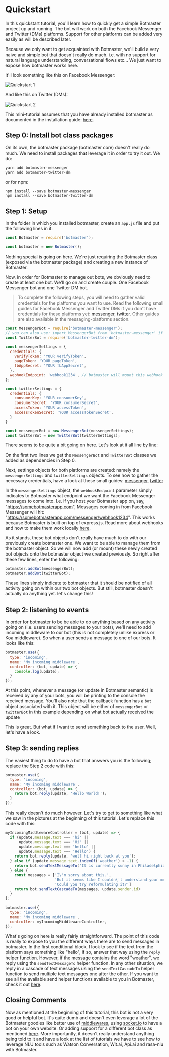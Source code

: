 # Quickstart

In this quickstart tutorial, you'll learn how to quickly get a simple Botmaster project up and running.
The bot will work on both the Facebook Messenger and Twitter (DMs) platforms. Support for other platforms can be added
very easily as will be described later.

Because we only want to get acquainted with Botmaster, we'll build a very naive and simple bot that doesn't really do much. i.e. with no support for natural language understanding, conversational flows etc... We just want to expose how botmaster works here.

It'll look something like this on Facebook Messenger:

![Quickstart 1](/images/quickstart_1.png)

And like this on Twitter (DMs):

![Quickstart 2](/images/quickstart_2.png)

This mini-tutorial assumes that you have already installed botmaster as documented in the installation guide: [here](/getting-started/installation).

## Step 0: Install bot class packages

On its own, the botmaster package (botmaster core) doesn't really do much. We need to install packages that leverage it in order to try it out. We do:

```bash
yarn add botmaster-messenger
yarn add botmaster-twitter-dm
```
or for npm:
```
npm install --save botmaster-messenger
npm install --save botmaster-twitter-dm
```
## Step 1: Setup

In the folder in which you installed botmaster, create an `app.js` file and put the following lines in it:

```js
const Botmaster = require('botmaster');

const botmaster = new Botmaster();
```

Nothing special is going on here. We're just requiring the Botmaster class (exposed via the botmaster package) and creating a new instance of Botmaster.

Now, in order for Botmaster to manage out bots, we obviously need to create at least one bot. We'll go on and create couple. One Facebook Messenger bot and one Twitter DM bot.

>To complete the following steps, you will need to gather valid credentials for the platforms you want to use. Read the following small guides for Facebook Messenger and Twitter DMs if you don't have credentials for these platforms yet:
[messenger](/messaging-platforms/messenger.md), [twitter](/messaging-platforms/twitter-dm.md). Other guides are also available in the messaging-platforms section.


```js
const MessengerBot = require('botmaster-messenger');
// you can also use: import MessengerBot from 'botmaster-messenger' if  using ES6 modules via Babel
const TwitterBot = require('botmaster-twitter-dm');

const messengerSettings = {
  credentials: {
    verifyToken: 'YOUR verifyToken',
    pageToken: 'YOUR pageToken',
    fbAppSecret: 'YOUR fbAppSecret',
  },
  webhookEndpoint: 'webhook1234', // botmaster will mount this webhook on https://Your_Domain_Name/messenger/webhook1234
};

const twitterSettings = {
  credentials: {
    consumerKey: 'YOUR consumerKey',
    consumerSecret: 'YOUR consumerSecret',
    accessToken: 'YOUR accessToken',
    accessTokenSecret: 'YOUR accessTokenSecret',
  }
}

const messengerBot = new MessengerBot(messengerSettings);
const twitterBot = new TwitterBot(twitterSettings);
```

There seems to be quite a bit going on here. Let's look at it all line by line:

On the first two lines we get the `MessengerBot` and `TwitterBot` classes we added as dependencies in Step 0.

Next, settings objects for both platforms are created: namely the `messengerSettings` and `twitterSettings` objects. To see how to gather the necessary credentials, have a look at these small guides: [messenger](/messaging-platforms/messenger.md), [twitter](/messaging-platforms/twitter-dm.md)

In the `messengerSettings` object, the `webhookEndpoint` parameter simply indicates to Botmaster what endpoint we want the Facebook Messenger messages to come into. I.e. if you host your Botmaster app on, say, "https://somebotmasterapp.com", Messages coming in from Facebook Messenger will hit: "https://somebotmasterapp.com/messenger/webhook1234". This works because Botmaster is built on top of express.js. Read more about webhooks and how to make them work locally [here](/getting-started/webhooks).

As it stands, these bot objects don't really have much to do with our previously create botmaster one. We want to be able to manage them from the botmaster object. So we will now add (or mount) these newly created bot objects onto the botmaster object we created previously. So right after these few lines, enter the following:

```js
botmaster.addBot(messengerBot);
botmaster.addBot(twitterBot);
```

These lines simply indicate to botmaster that it should be notified of all activity going on within our two bot objects. But still, botmaster doesn't actually do anything yet. let's change this!

## Step 2: listening to events

In order for botmaster to be be able to do anything based on any activity going on (i.e. users sending messages to your bots), we'll need to add incoming middleware to our bot (this is not completely unlike express or Koa middleware). So when a user sends a message to one of our bots. It looks like this:

```js
botmaster.use({
  type: 'incoming',
  name: 'My incoming middleware',
  controller: (bot, update) => {
    console.log(update);
  }
});
```

At this point, whenever a message (or update in Botmaster semantic) is received by any of your bots, you will be printing to the console the received message. You'll also note that the callback function has a `bot` object associated with it. This object will be either of `messengerBot` or `twitterBot` in this example depending on what bot actually received the update

This is great. But what if I want to send something back to the user. Well, let's have a look.

## Step 3: sending replies

The easiest thing to do to have a bot that answers you is the following; replace the Step 2 code with this:

```js
botmaster.use({
  type: 'incoming',
  name: 'My incoming middleware',
  controller: (bot, update) => {
    return bot.reply(update, 'Hello World!');
  }
});
```

This really doesn't do much however. Let's try to get to something like what we saw in the pictures at the beginning of this tutorial. Let's replace this code with this:

```js
myIncomingMiddlewareController = (bot, update) => {
  if (update.message.text === 'hi' ||
      update.message.text === 'Hi' ||
      update.message.text === 'hello' ||
      update.message.text === 'Hello') {
    return bot.reply(update, 'well hi right back at you');
  } else if (update.message.text.indexOf('weather') > -1) {
    return bot.sendTextMessageTo('It is currently sunny in Philadelphia', update.sender.id);
  } else {
    const messages = ['I\'m sorry about this.',
                      'But it seems like I couldn\'t understand your message.',
                      'Could you try reformulating it?']
    return bot.sendTextCascadeTo(messages, update.sender.id)
  }
};

botmaster.use({
  type: 'incoming',
  name: 'My incoming middleware',
  controller: myIncomingMiddlewareController,
});
```

What's going on here is really fairly straightforward. The point of this code is really to expose to you the different ways there are to send messages in botmaster. In the first conditional block, I look to see if the text from the platform says something like "hello", if so, answer that way using the `reply` helper function. However, if the message contains the word "weather", we reply using the `sendTextMessageTo` helper function. In any other situation, we reply in a cascade of text messages using the `sendTextCascadeTo` helper function to send multiple text messages one after the other. If you want to see all the available send helper functions available to you in Botmaster, check it out [here](/working-with-botmaster/botmaster-basics/#outgoing-messages).

## Closing Comments

Now as mentioned at the beginning of this tutorial, this bot is not a very good or helpful bot. It's quite dumb and doesn't even leverage a lot of the Botmaster goodies like better use of [middlewares](/working-with-botmaster/middleware), using [socket.io](/messaging-platforms/socket.io.md) to have a bot on your own website. Or adding support for a different bot class as mentioned [here](/working-with-botmaster/writing-your-own-bot-class/). More importantly, it doesn't really understand anything being told to it and have a look at the list of tutorials we have to see how to leverage NLU tools such as Watson Conversation, Wit.ai, Api.ai and rasa-nlu with Botmaster.
